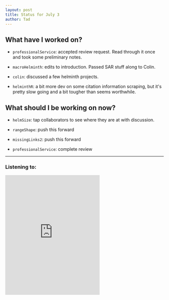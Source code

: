 ```yaml
---
layout: post 
title: Status for July 3 
author: Tad
---
```

 
## What have I worked on?
 
* `professionalService`: accepted review request. Read through it once and took some preliminary notes. 

* `macroHelminth`: edits to introduction. Passed SAR stuff along to Colin. 

* `colin`: discussed a few helminth projects.

* `helminthR`: a bit more dev on some citation information scraping, but it's pretty slow going and a bit tougher than seems worthwhile. 







## What should I be working on now? 

* `helmSize`: tap collaborators to see where they are at with discussion. 

* `rangeShape`: push this forward

* `missingLinks2`: push this forward

* `professionalService`: complete review
 



 
 
 
--- 
 
### Listening to: 

 <iframe src='https://embed.spotify.com/?uri=spotify%3Atrack%3A7ofZgS5xDW0XodfjaXWvZG' width='300' height='380' frameborder='0' allowtransparency='true'></iframe> 

 <i class='fa fa-code' style='color:pink'></i> 
